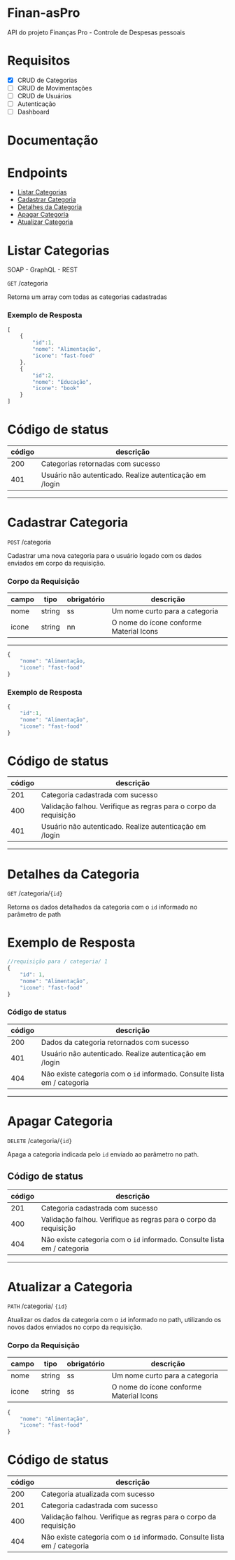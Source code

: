 # Finan-asPro
API do projeto Finanças Pro - Controle de Despesas pessoais

# Requisitos

- [x] CRUD de Categorias
- [ ] CRUD de Movimentações
- [ ] CRUD de Usuários
- [ ] Autenticação
- [ ] Dashboard

# Documentação

# Endpoints

- [Listar Categorias](#listar-categorias)
- [Cadastrar Categoria](#cadastrar-categoria)
- [Detalhes da Categoria](#detalhes-da_categoria)
- [Apagar Categoria](#apagar-categoria)
- [Atualizar Categoria](#atualizar-a-categoria)

# Listar Categorias

SOAP - GraphQL - REST

`GET` /categoria

Retorna um array com todas as categorias cadastradas

### Exemplo de Resposta

````js
[
    {
        "id":1,
        "nome": "Alimentação",
        "icone": "fast-food"
    },
    {
        "id":2,
        "nome": "Educação",
        "icone": "book"
    }
]
````

# Código de status

| código | descrição
|--------|-----------
200|Categorias retornadas com sucesso
401|Usuário não autenticado. Realize autenticação em /login

---

# Cadastrar Categoria

`POST` /categoria

Cadastrar uma nova categoria para o usuário logado com os dados enviados em corpo da requisição.

###  Corpo da Requisição

| campo | tipo | obrigatório | descrição
|-------|------|-------------|-----------
|nome|string|ss| Um nome curto para a categoria
|icone| string | nn | O nome do ícone conforme Material Icons

---

````js
{
    "nome": "Alimentação,
    "icone": "fast-food"
}
````

### Exemplo de Resposta

```js
{
    "id":1,
    "nome": "Alimentação",
    "icone": "fast-food"
}
```

# Código de status

| código | descrição
|--------|-----------
201|Categoria cadastrada com sucesso
400|Validação falhou. Verifique as regras para o corpo da requisição
401|Usuário não autenticado. Realize autenticação em /login

---

# Detalhes da Categoria

`GET` /categoria/`{id}`

Retorna os dados detalhados da categoria com o `id` informado no parâmetro de path

# Exemplo de Resposta
```js
//requisição para / categoria/ 1
{
    "id": 1,
    "nome": "Alimentação",
    "icone": "fast-food"
}
```

### Código de status
| código | descrição
|--------|-----------
|200|Dados da categoria retornados com sucesso
|401|Usuário não autenticado. Realize autenticação em /login
|404|Não existe categoria com o `id` informado. Consulte lista em / categoria

---

# Apagar Categoria

`DELETE` /categoria/`{id}`

Apaga a categoria indicada pelo `id` enviado ao parâmetro no path.

## Código de status

| código | descrição
|--------|-----------
|201|Categoria cadastrada com sucesso
|400|Validação falhou. Verifique as regras para o corpo da requisição
|404|Não existe categoria com o `id` informado. Consulte lista em / categoria

---

# Atualizar a Categoria

`PATH` /categoria/ `{id}`

Atualizar os dados da categoria com o `id` informado no path, utilizando os novos dados enviados no corpo da requisição.

### Corpo da Requisição
| campo | tipo | obrigatório | descrição
|-------|------|-------------|-----------
|nome|string|ss| Um nome curto para a categoria
|icone| string | ss | O nome do ícone conforme Material Icons

````js
{
    "nome": "Alimentação",
    "icone": "fast-food"
}
````

# Código de status
| código | descrição
|--------|-----------
|200|Categoria atualizada com sucesso
|201|Categoria cadastrada com sucesso
|400|Validação falhou. Verifique as regras para o corpo da requisição
|404|Não existe categoria com o `id` informado. Consulte lista em / categoria